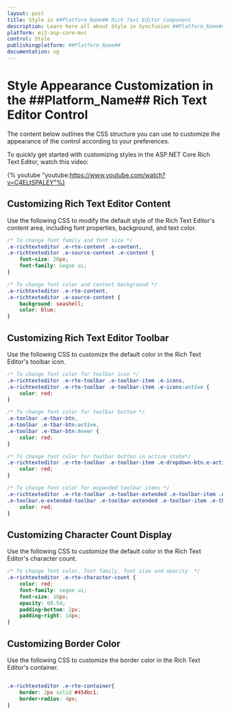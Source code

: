 ```yaml
---
layout: post
title: Style in ##Platform_Name## Rich Text Editor Component
description: Learn here all about Style in Syncfusion ##Platform_Name## Rich Text Editor component of Syncfusion Essential JS 2 and more.
platform: ej2-asp-core-mvc
control: Style
publishingplatform: ##Platform_Name##
documentation: ug
---
```


# Style Appearance Customization in the ##Platform_Name## Rich Text Editor Control

The content below outlines the CSS structure you can use to customize the appearance of the control according to your preferences.

To quickly get started with customizing styles in the ASP.NET Core Rich Text Editor, watch this video:

{% youtube "youtube:https://www.youtube.com/watch?v=C4ELtSPALEY"%}

## Customizing Rich Text Editor Content

Use the following CSS to modify the default style of the Rich Text Editor's content area, including font properties, background, and text color.

```CSS
/* To change font family and font size */
.e-richtexteditor .e-rte-content .e-content,
.e-richtexteditor .e-source-content .e-content {
    font-size: 20px;
    font-family: Segoe ui;
}

/* To change font color and content background */
.e-richtexteditor .e-rte-content,
.e-richtexteditor .e-source-content {
    background: seashell;
    color: blue;
}
```

## Customizing Rich Text Editor Toolbar

Use the following CSS to customize the default color in the Rich Text Editor's toolbar icon.


```CSS
/* To change font color for toolbar icon */
.e-richtexteditor .e-rte-toolbar .e-toolbar-item .e-icons,
.e-richtexteditor .e-rte-toolbar .e-toolbar-item .e-icons:active {
    color: red;
}

/* To change font color for toolbar button */
.e-toolbar .e-tbar-btn,
.e-toolbar .e-tbar-btn:active,
.e-toolbar .e-tbar-btn:hover {
    color: red;
}

/* To change font color for toolbar button in active state*/
.e-richtexteditor .e-rte-toolbar .e-toolbar-item .e-dropdown-btn.e-active .e-icons, .e-richtexteditor .e-rte-toolbar .e-toolbar-item .e-dropdown-btn.e-active .e-rte-dropdown-btn-text {
    color: red;
}

/* To change font color for expanded toolbar items */
.e-richtexteditor .e-rte-toolbar .e-toolbar-extended .e-toolbar-item .e-tbar-btn .e-icons,
.e-toolbar.e-extended-toolbar .e-toolbar-extended .e-toolbar-item .e-tbar-btn {
    color: red;
}
```

## Customizing Character Count Display

Use the following CSS to customize the default color in the Rich Text Editor's character count.

```CSS
/* To change font color, font family, font size and opacity  */
.e-richtexteditor .e-rte-character-count {
    color: red;
    font-family: segoe ui;
    font-size: 18px;
    opacity: 00.54;
    padding-bottom: 2px;
    padding-right: 14px;
}
```

## Customizing Border Color

Use the following CSS to customize the border color in the Rich Text Editor's container.

```CSS

.e-richtexteditor .e-rte-container{
    border: 2px solid #454bc1;
    border-radius: 4px;
}

```